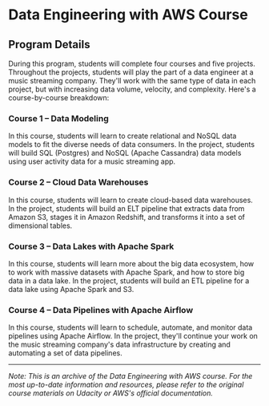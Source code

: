 # Data Engineering with AWS Course

## Program Details

During this program, students will complete four courses and five projects. Throughout the projects, students will play the part of a data engineer at a music streaming company. They'll work with the same type of data in each project, but with increasing data volume, velocity, and complexity. Here's a course-by-course breakdown:

### Course 1 – Data Modeling

In this course, students will learn to create relational and NoSQL data models to fit the diverse needs of data consumers. In the project, students will build SQL (Postgres) and NoSQL (Apache Cassandra) data models using user activity data for a music streaming app.

### Course 2 – Cloud Data Warehouses

In this course, students will learn to create cloud-based data warehouses. In the project, students will build an ELT pipeline that extracts data from Amazon S3, stages it in Amazon Redshift, and transforms it into a set of dimensional tables.

### Course 3 – Data Lakes with Apache Spark

In this course, students will learn more about the big data ecosystem, how to work with massive datasets with Apache Spark, and how to store big data in a data lake. In the project, students will build an ETL pipeline for a data lake using Apache Spark and S3.

### Course 4 – Data Pipelines with Apache Airflow

In this course, students will learn to schedule, automate, and monitor data pipelines using Apache Airflow. In the project, they'll continue your work on the music streaming company's data infrastructure by creating and automating a set of data pipelines.

---

*Note: This is an archive of the Data Engineering with AWS course. For the most up-to-date information and resources, please refer to the original course materials on Udacity or AWS's official documentation.*
